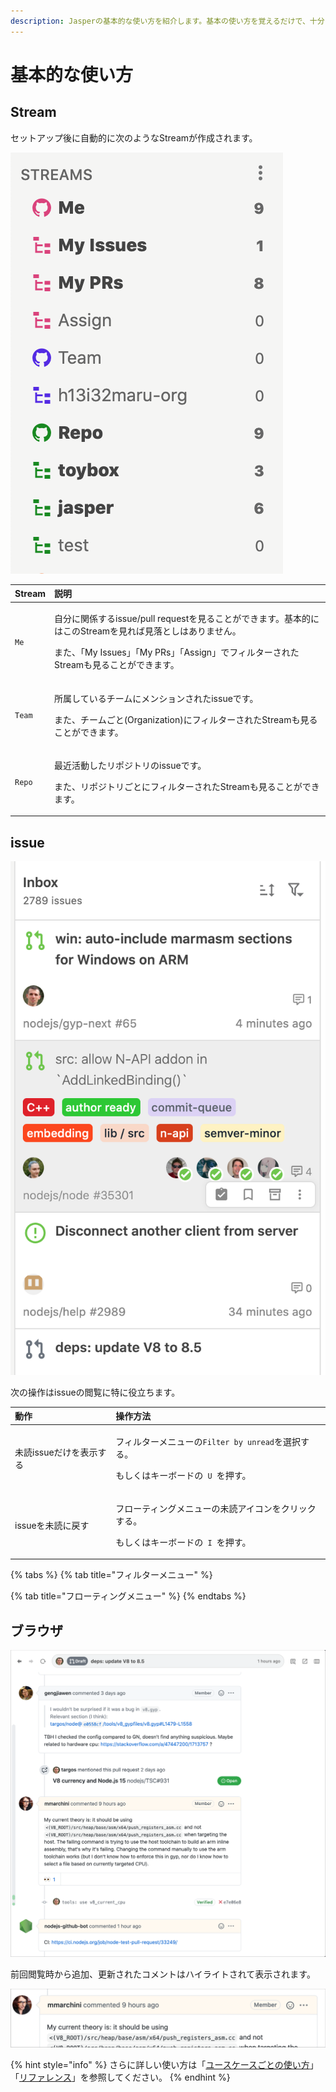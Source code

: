 ```yaml
---
description: Jasperの基本的な使い方を紹介します。基本の使い方を覚えるだけで、十分に効率的にissueを閲覧できるようになります。
---
```


# 基本的な使い方

## Stream

セットアップ後に自動的に次のようなStreamが作成されます。

![](../.gitbook/assets/03_streams.png)

<table>
  <thead>
    <tr>
      <th style="text-align:left">Stream</th>
      <th style="text-align:left">&#x8AAC;&#x660E;</th>
    </tr>
  </thead>
  <tbody>
    <tr>
      <td style="text-align:left"><code>Me</code>
      </td>
      <td style="text-align:left">
        <p>&#x81EA;&#x5206;&#x306B;&#x95A2;&#x4FC2;&#x3059;&#x308B;issue/pull request&#x3092;&#x898B;&#x308B;&#x3053;&#x3068;&#x304C;&#x3067;&#x304D;&#x307E;&#x3059;&#x3002;&#x57FA;&#x672C;&#x7684;&#x306B;&#x306F;&#x3053;&#x306E;Stream&#x3092;&#x898B;&#x308C;&#x3070;&#x898B;&#x843D;&#x3068;&#x3057;&#x306F;&#x3042;&#x308A;&#x307E;&#x305B;&#x3093;&#x3002;</p>
        <p>&#x307E;&#x305F;&#x3001;&#x300C;My Issues&#x300D;&#x300C;My PRs&#x300D;&#x300C;Assign&#x300D;&#x3067;&#x30D5;&#x30A3;&#x30EB;&#x30BF;&#x30FC;&#x3055;&#x308C;&#x305F;Stream&#x3082;&#x898B;&#x308B;&#x3053;&#x3068;&#x304C;&#x3067;&#x304D;&#x307E;&#x3059;&#x3002;</p>
      </td>
    </tr>
    <tr>
      <td style="text-align:left"><code>Team</code>
      </td>
      <td style="text-align:left">
        <p>&#x6240;&#x5C5E;&#x3057;&#x3066;&#x3044;&#x308B;&#x30C1;&#x30FC;&#x30E0;&#x306B;&#x30E1;&#x30F3;&#x30B7;&#x30E7;&#x30F3;&#x3055;&#x308C;&#x305F;issue&#x3067;&#x3059;&#x3002;</p>
        <p>&#x307E;&#x305F;&#x3001;&#x30C1;&#x30FC;&#x30E0;&#x3054;&#x3068;(Organization)&#x306B;&#x30D5;&#x30A3;&#x30EB;&#x30BF;&#x30FC;&#x3055;&#x308C;&#x305F;Stream&#x3082;&#x898B;&#x308B;&#x3053;&#x3068;&#x304C;&#x3067;&#x304D;&#x307E;&#x3059;&#x3002;</p>
      </td>
    </tr>
    <tr>
      <td style="text-align:left"><code>Repo</code>
      </td>
      <td style="text-align:left">
        <p>&#x6700;&#x8FD1;&#x6D3B;&#x52D5;&#x3057;&#x305F;&#x30EA;&#x30DD;&#x30B8;&#x30C8;&#x30EA;&#x306E;issue&#x3067;&#x3059;&#x3002;</p>
        <p>&#x307E;&#x305F;&#x3001;&#x30EA;&#x30DD;&#x30B8;&#x30C8;&#x30EA;&#x3054;&#x3068;&#x306B;&#x30D5;&#x30A3;&#x30EB;&#x30BF;&#x30FC;&#x3055;&#x308C;&#x305F;Stream&#x3082;&#x898B;&#x308B;&#x3053;&#x3068;&#x304C;&#x3067;&#x304D;&#x307E;&#x3059;&#x3002;</p>
      </td>
    </tr>
  </tbody>
</table>

## issue

![](../.gitbook/assets/03_issues.png)

次の操作はissueの閲覧に特に役立ちます。

<table>
  <thead>
    <tr>
      <th style="text-align:left">&#x52D5;&#x4F5C;</th>
      <th style="text-align:left">&#x64CD;&#x4F5C;&#x65B9;&#x6CD5;</th>
    </tr>
  </thead>
  <tbody>
    <tr>
      <td style="text-align:left">&#x672A;&#x8AAD;issue&#x3060;&#x3051;&#x3092;&#x8868;&#x793A;&#x3059;&#x308B;</td>
      <td
      style="text-align:left">
        <p>&#x30D5;&#x30A3;&#x30EB;&#x30BF;&#x30FC;&#x30E1;&#x30CB;&#x30E5;&#x30FC;&#x306E;<code>Filter by unread</code>&#x3092;&#x9078;&#x629E;&#x3059;&#x308B;&#x3002;</p>
        <p>&#x3082;&#x3057;&#x304F;&#x306F;&#x30AD;&#x30FC;&#x30DC;&#x30FC;&#x30C9;&#x306E;<code> U </code>&#x3092;&#x62BC;&#x3059;&#x3002;</p>
        </td>
    </tr>
    <tr>
      <td style="text-align:left">issue&#x3092;&#x672A;&#x8AAD;&#x306B;&#x623B;&#x3059;</td>
      <td style="text-align:left">
        <p>&#x30D5;&#x30ED;&#x30FC;&#x30C6;&#x30A3;&#x30F3;&#x30B0;&#x30E1;&#x30CB;&#x30E5;&#x30FC;&#x306E;&#x672A;&#x8AAD;&#x30A2;&#x30A4;&#x30B3;&#x30F3;&#x3092;&#x30AF;&#x30EA;&#x30C3;&#x30AF;&#x3059;&#x308B;&#x3002;</p>
        <p>&#x3082;&#x3057;&#x304F;&#x306F;&#x30AD;&#x30FC;&#x30DC;&#x30FC;&#x30C9;&#x306E;<code> I </code>&#x3092;&#x62BC;&#x3059;&#x3002;</p>
      </td>
    </tr>
  </tbody>
</table>

{% tabs %}
{% tab title="フィルターメニュー" %}

{% tab title="フローティングメニュー" %}
{% endtabs %}

## ブラウザ

![](../.gitbook/assets/03_browser.png)

前回閲覧時から追加、更新されたコメントはハイライトされて表示されます。

![](../.gitbook/assets/03_highlight_comment.png)





{% hint style="info" %}
さらに詳しい使い方は「[ユースケースごとの使い方](../usecase/)」「[リファレンス](../reference/)」を参照してください。
{% endhint %}

